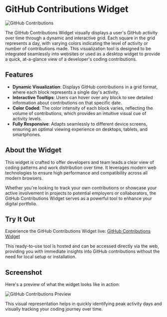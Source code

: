 # GitHub Contributions Widget

![GitHub Contributions](path_to_your_image.jpg)

The GitHub Contributions Widget visually displays a user's GitHub activity over time through a dynamic and interactive grid. Each square in the grid represents a day, with varying colors indicating the level of activity or number of contributions made. This visualization tool is designed to be integrated seamlessly into websites or used as a desktop widget to provide a quick, at-a-glance view of a developer's coding contributions.

## Features

- **Dynamic Visualization**: Displays GitHub contributions in a grid format, where each block represents a single day's activity.
- **Interactive Tooltips**: Users can hover over any block to see detailed information about contributions on that specific date.
- **Color Coded**: The color intensity of each block varies, reflecting the volume of contributions, which provides an intuitive visual cue of activity levels.
- **Fully Responsive**: Adapts seamlessly to different device screens, ensuring an optimal viewing experience on desktops, tablets, and smartphones.

## About the Widget

This widget is crafted to offer developers and team leads a clear view of coding patterns and work distribution over time. It leverages modern web technologies to ensure high performance and compatibility across all modern browsers.

Whether you're looking to track your own contributions or showcase your active involvement in projects to potential employers or collaborators, the GitHub Contributions Widget serves as a powerful tool to enhance your digital portfolio.

## Try It Out

Experience the GitHub Contributions Widget live: [GitHub Contributions Widget](https://gitscan.up.railway.app)

This ready-to-use tool is hosted and can be accessed directly via the web, providing you with immediate insights into GitHub contributions without the need for local setup or installation.

## Screenshot

Here's a preview of what the widget looks like in action:

![GitHub Contributions Preview](path_to_screenshot.jpg)

This visual representation helps in quickly identifying peak activity days and visually tracking your coding journey over time.
